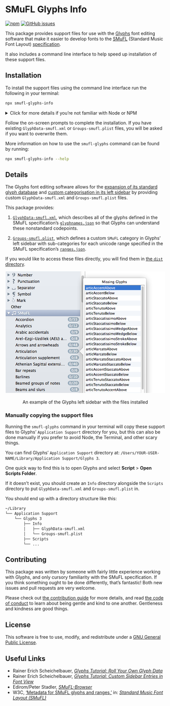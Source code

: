 # SMuFL Glyphs Info

[![npm](https://img.shields.io/npm/v/smufl-glyphs-info.svg?style=for-the-badge)](https://www.npmjs.com/package/smufl-glyphs-info)
[![GitHub issues](https://img.shields.io/github/issues/delucis/smufl-glyphs-info.svg?style=for-the-badge&logo=github)](https://github.com/delucis/smufl-glyphs-info/issues)


This package provides support files for use with the [Glyphs](https://glyphsapp.com/) font editing software that make it easier to develop fonts to the [SMuFL](https://www.smufl.org/) (Standard Music Font Layout) [specification](https://w3c.github.io/smufl/gitbook/).

It also includes a command line interface to help speed up installation of these support files.


## Installation

To install the support files using the command line interface run the following in your terminal:
```sh
npx smufl-glyphs-info
```

<details>
<summary>Click for more details if you’re not familiar with Node or NPM</summary>

> Node.js allows you to run software written in JavaScript on your computer. The Node website includes [several options for installing Node][ec50e337] if you don’t already have it installed.
>
> If you are already using Homebrew on your Mac, it might be easiest to install Node using Homebrew:
>
> ```sh
> brew install node
> ```
>
> Installing Node also installs the Node Package Manager, which is more commonly known as “NPM” and provides the `npx` command for executing third-party packages. Here’s how the command above breaks down:
>
> 1. `npx` tells your terminal to execute a package without installing it globally.
>
> 2. `smufl-glyphs-info` tells `npx` the name of the package you want to execute.

  [ec50e337]: https://nodejs.org/en/download/package-manager/#macos "Installing Node.js via package manager"

</details>

Follow the on-screen prompts to complete the installation. If you have existing `GlyphData-smufl.xml` or `Groups-smufl.plist` files, you will be asked if you want to overwrite them.

More information on how to use the `smufl-glyphs` command can be found by running:

```sh
npx smufl-glyphs-info --help
```


## Details

The Glyphs font editing software allows for the [expansion of its standard glyph database][0848a1b2] and [custom categorisation in its left sidebar][ab9bad53] by providing custom `GlyphData-smufl.xml` and `Groups-smufl.plist` files.

  [0848a1b2]: https://glyphsapp.com/tutorials/roll-your-own-glyph-data "Roll Your Own Glyph Data - Tutorial on glyphsapp.com"
  [ab9bad53]: https://glyphsapp.com/tutorials/custom-sidebar-entries-in-font-view "Custom Sidebar Entries in Font View - Tutorial on glyphsapp.com"

This package provides:

1. [`GlyphData-smufl.xml`](dist/GlyphData-smufl.xml), which describes all of the glyphs defined in the SMuFL specification’s [`glyphnames.json`][dcbb20f3] so that Glyphs can understand these nonstandard codepoints.

2. [`Groups-smufl.plist`](dist/Groups-smufl.plist), which defines a custom `SMuFL` category in Glyphs’ left sidebar with sub-categories for each unicode range specified in the SMuFL specification’s [`ranges.json`][442459d7].

  [dcbb20f3]: https://w3c.github.io/smufl/gitbook/specification/glyphnames.html "Information about glyphnames.json from the SMuFL specification"
  [442459d7]: https://w3c.github.io/smufl/gitbook/specification/ranges.html "Information about ranges.json from the SMuFL specification"

If you would like to access these files directly, you will find them in [the `dist` directory](dist).

<p align=center>
<img alt="Screenshot of the left sidebar in Glyphs with SMuFL support files installed" src="https://github.com/delucis/smufl-glyphs-info/raw/master/.github/sidebar-screenshot.png" /><br><br>
An example of the Glyphs left sidebar with the files installed
</p>

### Manually copying the support files

Running the `smufl-glyphs` command in your terminal will copy these support files to Glyphs’ `Application Support` directory for you, but this can also be done manually if you prefer to avoid Node, the Terminal, and other scary things.

You can find Glyphs’ `Application Support` directory at: `/Users/YOUR-USER-NAME/Library/Application Support/Glyphs 3`.

One quick way to find this is to open Glyphs and select **Script** > **Open Scripts Folder**.

If it doesn’t exist, you should create an `Info` directory alongside the `Scripts` directory to put `GlyphData-smufl.xml` and `Groups-smufl.plist` in.

You should end up with a directory structure like this:

    ~/Library
    └── Application Support
        └── Glyphs 3
            ├── Info
            │   ├── GlyphData-smufl.xml
            │   └── Groups-smufl.plist
            ├── Scripts
            └── ...


## Contributing

This package was written by someone with fairly little experience working with Glyphs, and only cursory familiarity with the SMuFL specification. If you think something ought to be done differently, that’s fantastic! Both new issues and pull requests are very welcome.

Please check out [the contribution guide](CONTRIBUTING.md) for more details, and read [the code of conduct](CODE_OF_CONDUCT.md) to learn about being gentle and kind to one another. Gentleness and kindness are good things.


## License

This software is free to use, modify, and redistribute under a [GNU General Public License](LICENSE).

## Useful Links

- Rainer Erich Scheichelbauer, [_Glyphs Tutorial: Roll Your Own Glyph Data_](https://glyphsapp.com/tutorials/roll-your-own-glyph-data)
- Rainer Erich Scheichelbauer, [_Glyphs Tutorial: Custom Sidebar Entries in Font View_](https://glyphsapp.com/tutorials/custom-sidebar-entries-in-font-view)
- Edirom/Peter Stadler, [_SMuFL-Browser_](http://edirom.de/smufl-browser/index.html)
- W3C, [‘Metadata for SMuFL glyphs and ranges,’](https://w3c.github.io/smufl/gitbook/specification/smufl-metadata.html) in: [_Standard Music Font Layout (SMuFL)_](https://w3c.github.io/smufl/gitbook/index.html)
